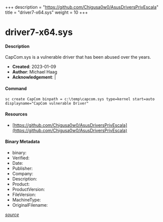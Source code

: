 +++
description = "https://github.com/Chigusa0w0/AsusDriversPrivEscala"
title = "driver7-x64.sys"
weight = 10
+++

# driver7-x64.sys

#### Description

CapCom.sys is a vulnerable driver that has been abused over the years.

- **Created**: 2023-01-09
- **Author**: Michael Haag
- **Acknowledgement**:  | [](https://twitter.com/)

#### Command

```
sc create CapCom binpath = c:\temp\capcom.sys type=kernel start=auto displayname="CapCom vulnerable Driver"
```

#### Resources


* [https://github.com/Chigusa0w0/AsusDriversPrivEscala](https://github.com/Chigusa0w0/AsusDriversPrivEscala)



#### Binary Metadata

- binary: 
- Verified: 
- Date: 
- Publisher: 
- Company: 
- Description: 
- Product: 
- ProductVersion: 
- FileVersion: 
- MachineType: 
- OriginalFilename: 

[*source*](https://github.com/magicsword-io/LOLDrivers/tree/main/yaml/driver7-x64.sys.yml)